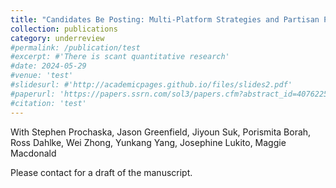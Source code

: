 ```yaml
---
title: "Candidates Be Posting: Multi-Platform Strategies and Partisan Preferences in the 2022 U.S. Midterm Elections"
collection: publications
category: underreview
#permalink: /publication/test
#excerpt: #'There is scant quantitative research'
#date: 2024-05-29
#venue: 'test'
#slidesurl: #'http://academicpages.github.io/files/slides2.pdf'
#paperurl: 'https://papers.ssrn.com/sol3/papers.cfm?abstract_id=4076225'
#citation: 'test'
---
```


With Stephen Prochaska, Jason Greenfield, Jiyoun Suk, Porismita Borah, Ross Dahlke, Wei Zhong, Yunkang Yang, Josephine Lukito, Maggie Macdonald

Please contact for a draft of the manuscript.